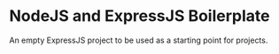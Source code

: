 # NodeJS and ExpressJS Boilerplate

An empty ExpressJS project to be used as a starting point for projects.

